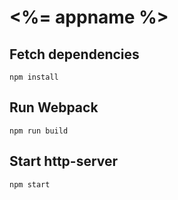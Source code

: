 # <%= appname %>

## Fetch dependencies
```
npm install
```

## Run Webpack
```
npm run build
```

## Start http-server
```
npm start
```
